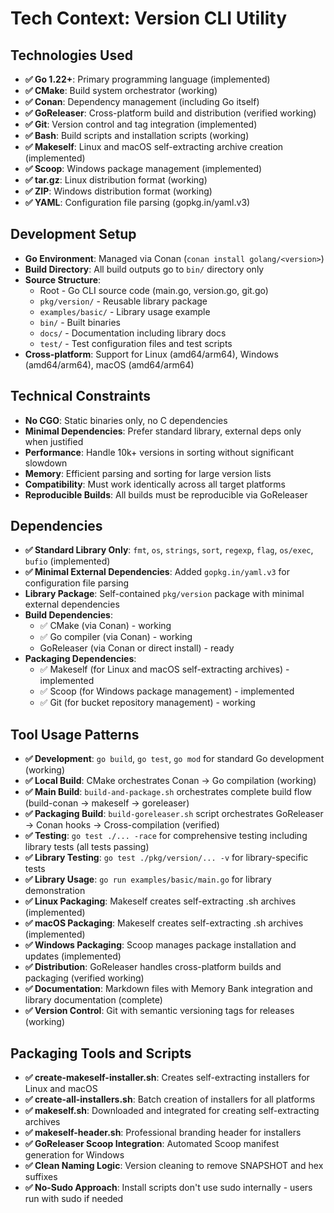 # Tech Context: Version CLI Utility

## Technologies Used
- **✅ Go 1.22+**: Primary programming language (implemented)
- **✅ CMake**: Build system orchestrator (working)
- **✅ Conan**: Dependency management (including Go itself)
- **✅ GoReleaser**: Cross-platform build and distribution (verified working)
- **✅ Git**: Version control and tag integration (implemented)
- **✅ Bash**: Build scripts and installation scripts (working)
- **✅ Makeself**: Linux and macOS self-extracting archive creation (implemented)
- **✅ Scoop**: Windows package management (implemented)
- **✅ tar.gz**: Linux distribution format (working)
- **✅ ZIP**: Windows distribution format (working)
- **✅ YAML**: Configuration file parsing (gopkg.in/yaml.v3)

## Development Setup
- **Go Environment**: Managed via Conan (`conan install golang/<version>`)
- **Build Directory**: All build outputs go to `bin/` directory only
- **Source Structure**: 
  - Root - Go CLI source code (main.go, version.go, git.go)
  - `pkg/version/` - Reusable library package
  - `examples/basic/` - Library usage example
  - `bin/` - Built binaries
  - `docs/` - Documentation including library docs
  - `test/` - Test configuration files and test scripts
- **Cross-platform**: Support for Linux (amd64/arm64), Windows (amd64/arm64), macOS (amd64/arm64)

## Technical Constraints
- **No CGO**: Static binaries only, no C dependencies
- **Minimal Dependencies**: Prefer standard library, external deps only when justified
- **Performance**: Handle 10k+ versions in sorting without significant slowdown
- **Memory**: Efficient parsing and sorting for large version lists
- **Compatibility**: Must work identically across all target platforms
- **Reproducible Builds**: All builds must be reproducible via GoReleaser

## Dependencies
- **✅ Standard Library Only**: `fmt`, `os`, `strings`, `sort`, `regexp`, `flag`, `os/exec`, `bufio` (implemented)
- **✅ Minimal External Dependencies**: Added `gopkg.in/yaml.v3` for configuration file parsing
- **Library Package**: Self-contained `pkg/version` package with minimal external dependencies
- **Build Dependencies**:
  - ✅ CMake (via Conan) - working
  - ✅ Go compiler (via Conan) - working
  - GoReleaser (via Conan or direct install) - ready
- **Packaging Dependencies**:
  - ✅ Makeself (for Linux and macOS self-extracting archives) - implemented
  - ✅ Scoop (for Windows package management) - implemented
  - ✅ Git (for bucket repository management) - working

## Tool Usage Patterns
- **✅ Development**: `go build`, `go test`, `go mod` for standard Go development (working)
- **✅ Local Build**: CMake orchestrates Conan → Go compilation (working)
- **✅ Main Build**: `build-and-package.sh` orchestrates complete build flow (build-conan → makeself → goreleaser)
- **✅ Packaging Build**: `build-goreleaser.sh` script orchestrates GoReleaser → Conan hooks → Cross-compilation (verified)
- **✅ Testing**: `go test ./... -race` for comprehensive testing including library tests (all tests passing)
- **✅ Library Testing**: `go test ./pkg/version/... -v` for library-specific tests
- **✅ Library Usage**: `go run examples/basic/main.go` for library demonstration
- **✅ Linux Packaging**: Makeself creates self-extracting .sh archives (implemented)
- **✅ macOS Packaging**: Makeself creates self-extracting .sh archives (implemented)
- **✅ Windows Packaging**: Scoop manages package installation and updates (implemented)
- **✅ Distribution**: GoReleaser handles cross-platform builds and packaging (verified working)
- **✅ Documentation**: Markdown files with Memory Bank integration and library documentation (complete)
- **✅ Version Control**: Git with semantic versioning tags for releases (working)

## Packaging Tools and Scripts
- **✅ create-makeself-installer.sh**: Creates self-extracting installers for Linux and macOS
- **✅ create-all-installers.sh**: Batch creation of installers for all platforms
- **✅ makeself.sh**: Downloaded and integrated for creating self-extracting archives
- **✅ makeself-header.sh**: Professional branding header for installers
- **✅ GoReleaser Scoop Integration**: Automated Scoop manifest generation for Windows
- **✅ Clean Naming Logic**: Version cleaning to remove SNAPSHOT and hex suffixes
- **✅ No-Sudo Approach**: Install scripts don't use sudo internally - users run with sudo if needed